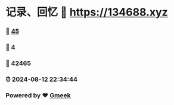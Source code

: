 # 记录、回忆 :link: https://134688.xyz 
### :page_facing_up: [45](https://134688.xyz/tag.html) 
### :speech_balloon: 4 
### :hibiscus: 42465 
### :alarm_clock: 2024-08-12 22:34:44 
### Powered by :heart: [Gmeek](https://github.com/Meekdai/Gmeek)
